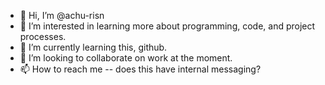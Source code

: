 - 👋 Hi, I’m @achu-risn
- 👀 I’m interested in learning more about programming, code, and project processes.
- 🌱 I’m currently learning this, github.
- 💞️ I’m looking to collaborate on work at the moment.
- 📫 How to reach me -- does this have internal messaging?

<!---
achu-risn/achu-risn is a ✨ special ✨ repository because its `README.md` (this file) appears on your GitHub profile.
You can click the Preview link to take a look at your changes.
--->

